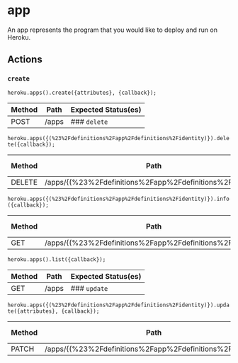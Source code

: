 # app

An app represents the program that you would like to deploy and run on Heroku.

## Actions

### `create`

`heroku.apps().create({attributes}, {callback});`

Method | Path | Expected Status(es)
--- | --- | ---
POST | /apps | ### `delete`

`heroku.apps({(%23%2Fdefinitions%2Fapp%2Fdefinitions%2Fidentity)}).delete({callback});`

Method | Path | Expected Status(es)
--- | --- | ---
DELETE | /apps/{(%23%2Fdefinitions%2Fapp%2Fdefinitions%2Fidentity)} | ### `info`

`heroku.apps({(%23%2Fdefinitions%2Fapp%2Fdefinitions%2Fidentity)}).info({callback});`

Method | Path | Expected Status(es)
--- | --- | ---
GET | /apps/{(%23%2Fdefinitions%2Fapp%2Fdefinitions%2Fidentity)} | ### `list`

`heroku.apps().list({callback});`

Method | Path | Expected Status(es)
--- | --- | ---
GET | /apps | ### `update`

`heroku.apps({(%23%2Fdefinitions%2Fapp%2Fdefinitions%2Fidentity)}).update({attributes}, {callback});`

Method | Path | Expected Status(es)
--- | --- | ---
PATCH | /apps/{(%23%2Fdefinitions%2Fapp%2Fdefinitions%2Fidentity)} | 